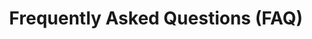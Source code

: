 ---
layout: partners/faq
permalink: /partners/faq/
title: Frequently Asked Questions (FAQ)
general_section_title: >-
    ## General
logistics_section_title: >-
    ## Logistics
development_section_title: >-
    ## Development
general_accordion:
    -
        id: a-1
        title: What is the benefit of partnering with Login.gov?
        content: >
            <h4 class="accordion-list-headings">For your agency:</h4>

            - Implementation support for your team from integration to launch

            - Troubleshooting after launch and user support

            - Troubleshooting after launch and user support

            - Enhanced fraud detection and monitoring

            - High availability and uptime

            - Secure two-factor authentication (2FA) backed by a FedRAMP Moderate ATO, which helps your agency meet the President’s “Executive Order on Improving the Nation’s Cybersecurity”

            - Reduced costs through economies of scale across government

            - A platform that stays up to date with current authentication and identity policies, technologies, and standards, without additional effort required from your agency

            <h4 class="accordion-list-headings">For your end-users:</h4>

            - One account to access all their websites and applications - eliminating the need to remember multiple passwords and usernames

            - A secure and private authentication experience

            - An intuitive and well designed user experience

            - Simple account management Online help center and robust customer support team
    -
        id: a-2
        title: Who has Login.gov partnered with?
        content: >-
            Login.gov has over 40 agency partners. Our product is integrated with over 200 live applications and services including 12 Cabinet level agencies such as the Department of Defense, Department of Homeland Security, Department of Energy, and the Executive Office of the President. 
    -
        id: a-3
        title: How many people have signed up to use Login.gov?
        content: >-
            Over 40 million people have signed up to use Login.gov, across all applications, with over 135 million sign-ins annually.
    -
        id: a-4
        title: Is Login.gov a federal agency?
        content: >-
            Login.gov is not a stand alone federal agency. We are a program of the General Services Administration, an agency of the U.S. federal government. The program is run by the Technology Transformation Services, a group that leads the digital transformation of the federal government by helping agencies build, buy, and share technology that allows them to provide more accessible, efficient, and effective products and services for the American people.
    -
        id: a-5
        title: Does Login.gov partner with state and local governments?
        content: >-
            Yes, Login.gov partners with state and local governments. State and local governments need simple and secure solutions to help the public access federally funded services and resources. With this partnership, those agencies can leverage Login.gov to create a seamless and secure sign in experience for the public to access these resources.  [Learn more about the path to partnership](/partners/state-and-local/){:class="usa-nav_link caret"}
    -
        id: a-6
        title: How do we partner with Login.gov?
        content: >-
            [Contact an account manager to get started](/partners/contact/){:class="external-link"}. We’ll work with you to understand and capture your needs and requirements at a high level. Together, we’ll decide whether Login.gov makes sense for your particular business and use cases. If we decide to move forward, the next step is to sign an Interagency Agreement (IAA). This signals a mutual commitment which allows us to commit further resources to technical discovery and integration and migration planning.
logistics_accordion:
    -
        id: b-1
        title: What is an Interagency Agreement (IAA)?
        content: >-
            An Interagency Agreement (IAA) is a type of contract. Login.gov is a cost-recoverable federal service, which means we must, by law, charge other agencies for our work. Our partnership and financial engagement will be governed by the IAA. 
    -
        id: b-2
        title: What is the timeline for a new IAA?
        content: >-
            Six to eight weeks. 
    -
        id: b-3
        title: What is the timeline for a IAA modifications?
        content: >-
            Six to eight weeks. 
    -
        id: b-4
        title: Does Login.gov provide authorization?
        content: >-
            Login.gov does not provide authorization. At this time, Login.gov supports authentication and identity proofing capabilities. We encourage agencies to take the lead on determining the best strategy for their role management and authorization. Our industry partners can help develop or provide existing solutions that can address your authorization needs.
    -
        id: b-5
        title: Does Login.gov meet the NIST 800-63 standards for Identity Assurance Levels (IAL) and Authenticator Assurance Levels (AAL)?
        content: >-
            For our Login.gov basic authentication accounts (IAL1), we rely on the user having access to an email address, password, and a secure multi-factor authentication method (AAL2 or higher) such as a phone, authentication app or PIV/CAC where they can receive a secure code to use to sign in to their account.
            <br/>
            <br/>
            For identity proofing, in addition to meeting the above requirements for IAL1/AAL2, we ask users to upload a photograph of their state-issued ID and share their address, phone number and other personal information which is then verified against authoritative sources. Login.gov’s proofing process is based on the IAL2 specifications but does not fully conform to the requirements—specifically biometrics and liveness check.
    -
        id: b-6
        title: What is identity proofing?
        content: >-
            “Identity proofing is the process by which a [credentialing service provider] collects, validates, and verifies information about a person.” (NIST) This is the process Login.gov uses to verify that a user is who they say they are. While many agencies can validate an individual’s identity through an in-person proofing experience, we developed an online application that allows individuals to have their identities verified from their smartphone or computer.
    -
        id: b-7
        title: What is the proofing rate?
        content: >-
            The proofing rates will vary by population and we work with the partner to find a solution for users who are not able to proof online. The goal is to provide a high level of assurance. Since launch, we have seen 65%-70% of users who attempt to upload an ID will proof their identity. This includes transactions classified as high risk and likely (or potentially) fraudulent.
    -
        id: b-8
        title: Can Login.gov authenticate or proof non-U.S. citizens or non-U.S. immigrants (not a U.S. citizen, U.S. national, lawful permanent resident, or traveling to the United States on an immigrant visa)?
        content: >-
            Check [International phone number support](/help/manage-your-account/international-phone-support/){:class="external-link"} for a complete list that Login.gov supports for authenticating end-users. In addition to a phone number, at this time Login.gov requires users to proof with a state-issued ID card and social security number.
    -
        id: b-9
        title: What forms of identification can Login.gov accept for identity proofing?
        content: >-
            At this time, only the following state-issued identification is accepted: 
    
            - Driver’s license from all 50 states and other US territories (Guam, US Virgin Islands, Mariana Islands and Puerto Rico)

            - A non-driver’s license state-issued ID card
                – This is an identity document issued by the state/US territory that asserts identity but does not give driving privileges.

            Users cannot verify their identity on Login.gov without a state-issued ID. We’re currently working to add more ways to verify identity. <a href="https://login.gov/help/verify-your-identity/how-to-verify-your-identity/" class="external-link">Learn more about the requirements for verifying identity</a>
    -
        id: b-10
        title: How is Login.gov going to improve proofing coverage?
        content: >-
            To improve proofing coverage, we plan on expanding our use of data sources to include government data sources not available through traditional commercial data sources as we are a trusted federal entity. Likewise, we plan on integrating with in-person proofing services offered by the USPS and other agencies.
development_accordion:
    -
        id: c-1
        title: Can we have a sandbox?
        content: >-
            Login.gov provides an open sandbox environment to create and test integrations between Login.gov and your applications. In the sandbox environment, we provide a Dashboard where you can manage your test applications. <a href="https://developers.login.gov/testing/#how-to-get-started" class="external-link">Visit the Developer guide to get started with our sandbox</a>.
    -
        id: c-2
        title: What counts as an authentication?
        content: >-
            An authentication is counted every time the user enters their username/password and is successfully redirected back to a given application.
    -
        id: c-3
        title: How do we get our application to production?
        content: >-
            <a href="https://developers.login.gov/production/" class="external-link">Check Production deployment for more details</a>/ We deploy changes to our production configuration weekly on Thursdays between 11am – 2pm EST. 
    -
        id: c-4
        title: What do you support? SAML vs. OAuth vs. OpenID?
        content: >-
            SAML vs. OAuth vs. OpenID

            - We do not support the OpenID Connect “implicit flow” with `client_secret` because it is [not recommended by the OAuth group](https://oauth.net/2/grant-types/implicit/){:class="external-link"} for security reasons. We do support OpenID Connect `private_key_jwt` and PKCE


            For more info see:

            - <a href="https://developers.login.gov/saml/" class="external-link">SAML developer guide</a>

            - <a href="https://developers.login.gov/oidc/" class="external-link">OpenID Connect developer guide</a>
    -
        id: c-5
        title: Do we need an approved IAA before we can launch our integration with Login.gov?
        content: >-
            In order to launch your integration with Login.gov, your agency must first complete an IAA. You can test your application during the IAA process.  Once testing is complete and the IAA has been executed, Login.gov will launch your integration within two weeks.  [Learn more about our IAA process](/partners/get-started/#iaa-anchor){:class="usa-nav_link caret"}
    -
        id: c-6
        title: Do you integrate with Commercial Off-The-Shelf (COTS) solutions?
        content: >-
            Login.gov supports any platform that uses either the SAML or OpenID Connect (OIDC) protocol. Some COTS solutions that have been integrated with Login.gov include:

            - Okta

            - Ping Identity

            - Oracle AM

            - Microsoft Dynamics 365

            - Microsoft ADFS

            - Salesforce 

            - ServiceNow

            - Amazon Cognito

            - Keycloak

            - Shibboleth
---